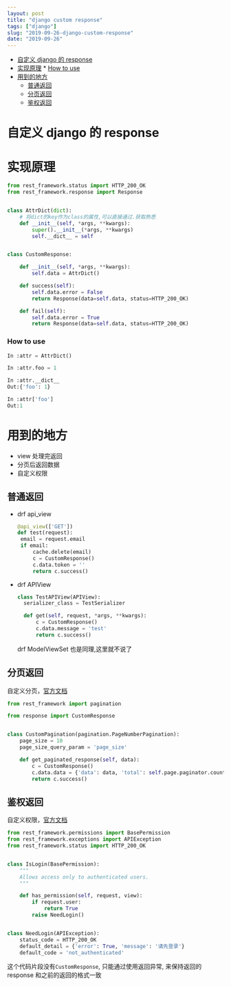 ```yaml
---
layout: post
title: "django custom response"
tags: ["django"]
slug: "2019-09-26-django-custom-response"
date: "2019-09-26"
---
```


<!-- vim-markdown-toc GFM -->

* [自定义 django 的 response](#自定义-django-的-response)
* [实现原理](#实现原理)
        * [How to use](#how-to-use)
* [用到的地方](#用到的地方)
    * [普通返回](#普通返回)
    * [分页返回](#分页返回)
    * [鉴权返回](#鉴权返回)

<!-- vim-markdown-toc -->

# 自定义 django 的 response

# 实现原理

```python
from rest_framework.status import HTTP_200_OK
from rest_framework.response import Response


class AttrDict(dict):
    # 将dict的key作为class的属性,可以直接通过.获取熟悉
    def __init__(self, *args, **kwargs):
        super().__init__(*args, **kwargs)
        self.__dict__ = self


class CustomResponse:

    def __init__(self, *args, **kwargs):
        self.data = AttrDict()

    def success(self):
        self.data.error = False
        return Response(data=self.data, status=HTTP_200_OK)

    def fail(self):
        self.data.error = True
        return Response(data=self.data, status=HTTP_200_OK)
```

### How to use

```python
In :attr = AttrDict()

In :attr.foo = 1

In :attr.__dict__
Out:{'foo': 1}

In :attr['foo']
Out:1
```

# 用到的地方

- view 处理完返回
- 分页后返回数据
- 自定义权限

## 普通返回

- drf api_view

  ```python
  @api_view(['GET'])
  def test(request):
   email = request.email
   if email:
       cache.delete(email)
       c = CustomResponse()
       c.data.token = ''
       return c.success()

  ```

- drf APIView

  ```python
  class TestAPIView(APIView):
    serializer_class = TestSerializer

    def get(self, request, *args, **kwargs):
        c = CustomResponse()
        c.data.message = 'test'
        return c.success()

  ```

  drf ModelViewSet 也是同理,这里就不说了

## 分页返回

自定义分页，[官方文档](https://www.django-rest-framework.org/api-guide/pagination/#custom-pagination-styles)

```python
from rest_framework import pagination

from response import CustomResponse


class CustomPagination(pagination.PageNumberPagination):
    page_size = 10
    page_size_query_param = 'page_size'

    def get_paginated_response(self, data):
        c = CustomResponse()
        c.data.data = {'data': data, 'total': self.page.paginator.count}
        return c.success()
```

## 鉴权返回

自定义权限，[官方文档](https://www.django-rest-framework.org/api-guide/permissions/#custom-permissions)

```python
from rest_framework.permissions import BasePermission
from rest_framework.exceptions import APIException
from rest_framework.status import HTTP_200_OK


class IsLogin(BasePermission):
    """
    Allows access only to authenticated users.
    """

    def has_permission(self, request, view):
        if request.user:
            return True
        raise NeedLogin()


class NeedLogin(APIException):
    status_code = HTTP_200_OK
    default_detail = {'error': True, 'message': '请先登录'}
    default_code = 'not_authenticated'

```

这个代码片段没有`CustomResponse`, 只能通过使用返回异常, 来保持返回的 response 和之前的返回的格式一致
